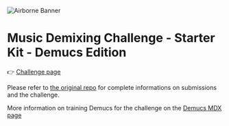 ![Airborne Banner](https://images.aicrowd.com/raw_images/challenges/social_media_image_file/777/8be36d177c2b161d7944.jpg)

# Music Demixing Challenge - Starter Kit - Demucs Edition

👉 [Challenge page](https://www.aicrowd.com/challenges/music-demixing-challenge-ismir-2021)

Please refer to [the original repo](https://github.com/AIcrowd/music-demixing-challenge-starter-kit) for complete informations on submissions and the challenge.

More information on training Demucs for the challenge on the [Demucs MDX page](https://github.com/facebookresearch/demucs/blob/master/docs/mdx.md)

